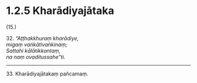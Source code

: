 # 1.2.5 Kharādiyajātaka

(15.)

32\. _“Aṭṭhakkhuraṃ kharādiye,_  
_migaṃ vaṅkātivaṅkinaṃ;_  
_Sattahi kālātikkantaṃ,_  
_na naṃ ovaditussahe”ti._  

---

33\. Kharādiyajātakaṃ pañcamaṃ.
